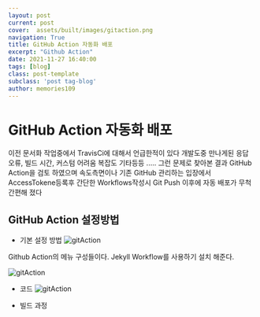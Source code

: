 ```yaml
---
layout: post
current: post
cover:  assets/built/images/gitaction.png
navigation: True
title: GitHub Action 자동화 배포
excerpt: "Github Action"
date: 2021-11-27 16:40:00
tags: [blog]
class: post-template
subclass: 'post tag-blog'
author: memories109
---
```



# GitHub Action 자동화 배포
 이전 문서화 작업중에서 TravisCi에 대해서 언급한적이 있다
개발도중 만나게된 응답 오류, 빌드 시간, 커스텀 어려움 복잡도 기타등등 .....
그런 문제로 찾아본 결과 GitHub Action을 검토 하였으며 
속도측면이나 기존 GitHub 관리하는 입장에서 AccessTokene등록후 간단한 Workflows작성시 Git Push 이후에 자동 배포가 무척간편해 졌다

## GitHub Action 설정방법
 - 기본 설정 방법
![gitAction](/assets/img/customer/gitaction.png)

Github Action의 메뉴 구성들이다. Jekyll Workflow를 사용하기 설치 해준다. 

![gitAction](/assets/img/customer/gitaction2.png)
- 코드 
![gitAction](/assets/img/customer/blog4.png)

- 빌드 과정